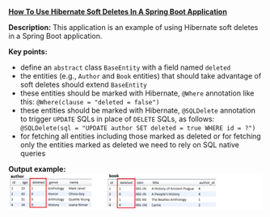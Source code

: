 **[How To Use Hibernate Soft Deletes In A Spring Boot Application](https://github.com/andreipall/Spring-Boot-JPA/tree/master/HibernateSpringBootSoftDeletes)**

**Description:** This application is an example of using Hibernate soft deletes in a Spring Boot application. 

**Key points:**
- define an `abstract` class `BaseEntity` with a field named `deleted`
- the entities (e.g., `Author` and `Book` entities) that should take advantage of soft deletes should extend `BaseEntity`
- these entities should be marked with Hibernate, `@Where` annotation like this: `@Where(clause = "deleted = false")`
- these entities should be marked with Hibernate, `@SQLDelete` annotation to trigger `UPDATE` SQLs in place of `DELETE` SQLs, as follows: `@SQLDelete(sql = "UPDATE author SET deleted = true WHERE id = ?")`
- for fetching all entities including those marked as deleted or for fetching only the entities marked as deleted we need to rely on SQL native queries

**Output example:**\
![](https://github.com/andreipall/Spring-Boot-JPA/blob/master/HibernateSpringBootSoftDeletes/soft%20deletes.png)
